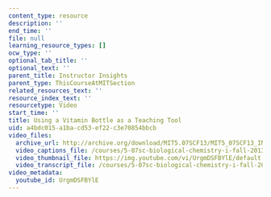 ```yaml
---
content_type: resource
description: ''
end_time: ''
file: null
learning_resource_types: []
ocw_type: ''
optional_tab_title: ''
optional_text: ''
parent_title: Instructor Insights
parent_type: ThisCourseAtMITSection
related_resources_text: ''
resource_index_text: ''
resourcetype: Video
start_time: ''
title: Using a Vitamin Bottle as a Teaching Tool
uid: a4bdc015-a1ba-cd53-ef22-c3e70854bbcb
video_files:
  archive_url: http://archive.org/download/MIT5.07SCF13/MIT5_07SCF13_INT_JOANNE_B_300k.mp4
  video_captions_file: /courses/5-07sc-biological-chemistry-i-fall-2013/e239ae65d8b855eba53316494be2447a_UrgmDSFBYlE.vtt
  video_thumbnail_file: https://img.youtube.com/vi/UrgmDSFBYlE/default.jpg
  video_transcript_file: /courses/5-07sc-biological-chemistry-i-fall-2013/94685b3deb4a6ca83a655e6eaad3f990_UrgmDSFBYlE.pdf
video_metadata:
  youtube_id: UrgmDSFBYlE
---
```

